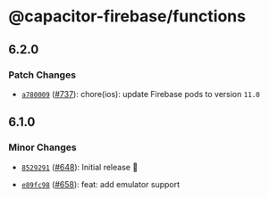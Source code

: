 # @capacitor-firebase/functions

## 6.2.0

### Patch Changes

- [`a780009`](https://github.com/capawesome-team/capacitor-firebase/commit/a78000908c82e4b7520ae92eb6aeb6850429c12e) ([#737](https://github.com/capawesome-team/capacitor-firebase/pull/737)): chore(ios): update Firebase pods to version `11.0`

## 6.1.0

### Minor Changes

- [`8529291`](https://github.com/capawesome-team/capacitor-firebase/commit/8529291ef07de2f39afd4a4215162c0b7a72e9b1) ([#648](https://github.com/capawesome-team/capacitor-firebase/pull/648)): Initial release 🎉

* [`e89fc98`](https://github.com/capawesome-team/capacitor-firebase/commit/e89fc989f0d52f92414c191dbc4edc3ddacde5eb) ([#658](https://github.com/capawesome-team/capacitor-firebase/pull/658)): feat: add emulator support
